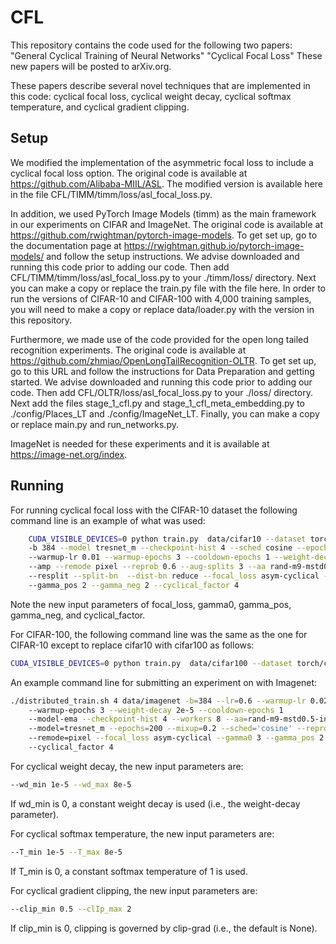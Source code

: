 # CFL

This repository contains the code used for the following two papers:
"General Cyclical Training of Neural Networks"
"Cyclical Focal Loss"
These new papers will be posted to arXiv.org.

These papers describe several novel techniques that are implemented in this code: cyclical focal loss, cyclical weight decay, cyclical softmax temperature, and cyclical gradient clipping. 


## Setup

We modified the implementation of the asymmetric focal loss to include a cyclical focal loss option.  The original code is available at https://github.com/Alibaba-MIIL/ASL.  The modified version is available here in the file CFL/TIMM/timm/loss/asl_focal_loss.py.

In addition, we used PyTorch Image Models (timm) as the main framework in our experiments on CIFAR and ImageNet.  The original code is available at https://github.com/rwightman/pytorch-image-models.  To get set up, go to the documentation page at https://rwightman.github.io/pytorch-image-models/ and follow the setup instructions.   We advise downloaded and running this code prior to adding our code.  Then add CFL/TIMM/timm/loss/asl_focal_loss.py to your ./timm/loss/ directory.  Next you can make a copy or replace the train.py file with the file here.  In order to run the versions of CIFAR-10 and CIFAR-100 with 4,000 training samples, you will need to make a copy or replace data/loader.py with the version in this repository.  

Furthermore, we made use of the code provided for the open long tailed recognition experiments.  The original code is available at https://github.com/zhmiao/OpenLongTailRecognition-OLTR.   To get set up, go to this URL and follow the instructions for Data Preparation and getting started.  We advise downloaded and running this code prior to adding our code.  Then add CFL/OLTR/loss/asl_focal_loss.py to your ./loss/ directory.   Next add the files stage_1_cfl.py and stage_1_cfl_meta_embedding.py to ./config/Places_LT and ./config/ImageNet_LT.  Finally, you can make a copy or replace  main.py and run_networks.py.

ImageNet is needed for these experiments and it is available at https://image-net.org/index.  

## Running

For running cyclical focal loss with the CIFAR-10 dataset the following command line is an example of what was used:
```bash
	CUDA_VISIBLE_DEVICES=0 python train.py  data/cifar10 --dataset torch/cifar10
	-b 384 --model tresnet_m --checkpoint-hist 4 --sched cosine --epochs 200 --lr 0.15 
	--warmup-lr 0.01 --warmup-epochs 3 --cooldown-epochs 1 --weight-decay 5e-4 
	--amp --remode pixel --reprob 0.6 --aug-splits 3 --aa rand-m9-mstd0.5-inc1 
	--resplit --split-bn  --dist-bn reduce --focal_loss asym-cyclical --gamma0 3 
	--gamma_pos 2 --gamma_neg 2 --cyclical_factor 4
```
Note the new input parameters of focal_loss, gamma0, gamma_pos, gamma_neg, and cyclical_factor.

For CIFAR-100, the following command line was the same as the one for CIFAR-10 except to replace cifar10 with cifar100 as follows:
```bash
CUDA_VISIBLE_DEVICES=0 python train.py  data/cifar100 --dataset torch/cifar100 
```

An example command line for submitting an experiment on with Imagenet:
```bash
./distributed_train.sh 4 data/imagenet -b=384 --lr=0.6 --warmup-lr 0.02 
	--warmup-epochs 3 --weight-decay 2e-5 --cooldown-epochs 1 
	--model-ema --checkpoint-hist 4 --workers 8 --aa=rand-m9-mstd0.5-inc1 -j=16 --amp 
	--model=tresnet_m --epochs=200 --mixup=0.2 --sched='cosine' --reprob=0.4 
	--remode=pixel --focal_loss asym-cyclical --gamma0 3 --gamma_pos 2 --gamma_neg 2 
	--cyclical_factor 4
```

For cyclical weight decay, the new input parameters are:
```bash
--wd_min 1e-5 --wd_max 8e-5
```
If wd_min is 0, a constant weight decay is used (i.e., the weight-decay parameter).


For cyclical softmax temperature, the new input parameters are:
```bash
--T_min 1e-5 --T_max 8e-5
```
If T_min is 0, a constant softmax temperature of 1 is used.

For cyclical gradient clipping, the new input parameters are:
```bash
--clip_min 0.5 --clIp_max 2
```
If clip_min is 0, clipping is governed by clip-grad (i.e., the default is None).
